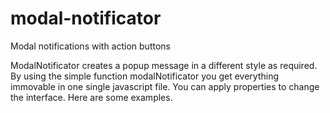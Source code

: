 # modal-notificator
Modal notifications with action buttons

ModalNotificator creates a popup message in a different style as required. By using the simple function modalNotificator you get everything immovable in one single javascript file. You can apply properties to change the interface. Here are some examples. 

<script src="path/to/modal-notificator.js"></script>

